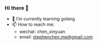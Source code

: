 ### Hi there 👋

- 🌱 I’m currently learning golang
- 📫 How to reach me: 
  - wechat: chen_xinyuan
  - email: stephenchen.me@gmail.com
<!--
**StephenChen/stephenchen** is a ✨ _special_ ✨ repository because its `README.md` (this file) appears on your GitHub profile.

Here are some ideas to get you started:

- 🔭 I’m currently working on ...
- 🌱 I’m currently learning ...
- 👯 I’m looking to collaborate on ...
- 🤔 I’m looking for help with ...
- 💬 Ask me about ...
- 📫 How to reach me: ...
- 😄 Pronouns: ...
- ⚡ Fun fact: ...
-->
